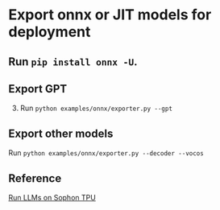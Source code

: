 # Export onnx or JIT models for deployment

## Run `pip install onnx -U`.

## Export GPT

3. Run `python examples/onnx/exporter.py --gpt`


## Export other models
Run `python examples/onnx/exporter.py --decoder --vocos`

## Reference
[Run LLMs on Sophon TPU](https://github.com/sophgo/LLM-TPU)